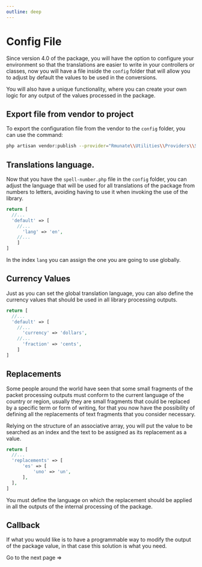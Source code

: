 ```yaml
---
outline: deep
---
```


# Config File

Since version 4.0 of the package, you will have the option to configure your environment so that the translations are easier to write in your controllers or classes, now you will have a file inside the `config` folder that will allow you to adjust by default the values to be used in the conversions.

You will also have a unique functionality, where you can create your own logic for any output of the values processed in the package.

## Export file from vendor to project

To export the configuration file from the vendor to the `config` folder, you can use the command:

``` bash
php artisan vendor:publish --provider="Rmunate\\Utilities\\Providers\\SpellNumberProvider" --tag="config"
```

## Translations language.

Now that you have the `spell-number.php` file in the `config` folder, you can adjust the language that will be used for all translations of the package from numbers to letters, avoiding having to use it when invoking the use of the library.

``` php
return [
  //...
  'default' => [
    //...
      'lang' => 'en',
    //... 
    ]
]
```

In the index `lang` you can assign the one you are going to use globally.

## Currency Values

Just as you can set the global translation language, you can also define the currency values that should be used in all library processing outputs.

``` php
return [
  //...
  'default' => [
    //...
      'currency' => 'dollars',
    //... 
      'fraction' => 'cents',
    ]
]
```

## Replacements

Some people around the world have seen that some small fragments of the packet processing outputs must conform to the current language of the country or region, usually they are small fragments that could be replaced by a specific term or form of writing, for that you now have the possibility of defining all the replacements of text fragments that you consider necessary.

Relying on the structure of an associative array, you will put the value to be searched as an index and the text to be assigned as its replacement as a value.

``` php
return [
  //...
  'replacements' => [
      'es' => [
          'uno' => 'un', 
      ],
  ],
]
```

You must define the language on which the replacement should be applied in all the outputs of the internal processing of the package.

## Callback

If what you would like is to have a programmable way to modify the output of the package value, in that case this solution is what you need.

Go to the next page =>